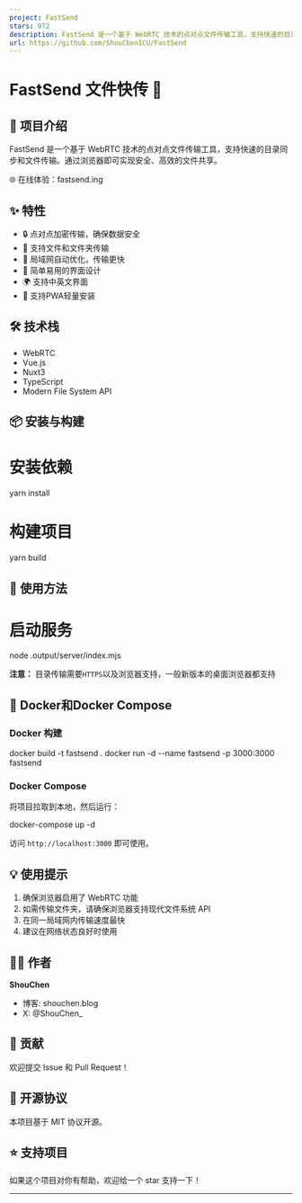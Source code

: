 ```yaml
---
project: FastSend
stars: 972
description: FastSend 是一个基于 WebRTC 技术的点对点文件传输工具，支持快速的目录同步和文件传输。通过浏览器即可实现安全、高效的文件共享。
url: https://github.com/ShouChenICU/FastSend
---
```


FastSend 文件快传 🚀
================

📖 项目介绍
-------

FastSend 是一个基于 WebRTC 技术的点对点文件传输工具，支持快速的目录同步和文件传输。通过浏览器即可实现安全、高效的文件共享。

🌐 在线体验：fastsend.ing

✨ 特性
----

-   🔒 点对点加密传输，确保数据安全
-   📁 支持文件和文件夹传输
-   🚀 局域网自动优化，传输更快
-   🎯 简单易用的界面设计
-   🌍 支持中英文界面
-   📲 支持PWA轻量安装

🛠️ 技术栈
-------

-   WebRTC
-   Vue.js
-   Nuxt3
-   TypeScript
-   Modern File System API

📦 安装与构建
--------

# 安装依赖
yarn install

# 构建项目
yarn build

🚀 使用方法
-------

# 启动服务
node .output/server/index.mjs

**注意：** 目录传输需要`HTTPS`以及浏览器支持，一般新版本的桌面浏览器都支持

🐳 Docker和Docker Compose
------------------------

### Docker 构建

docker build -t fastsend .
docker run -d --name fastsend -p 3000:3000 fastsend

### Docker Compose

将项目拉取到本地，然后运行：

docker-compose up -d

访问 `http://localhost:3000` 即可使用。

💡 使用提示
-------

1.  确保浏览器启用了 WebRTC 功能
2.  如需传输文件夹，请确保浏览器支持现代文件系统 API
3.  在同一局域网内传输速度最快
4.  建议在网络状态良好时使用

👨‍💻 作者
--------

**ShouChen**

-   博客: shouchen.blog
-   X: @ShouChen\_

🤝 贡献
-----

欢迎提交 Issue 和 Pull Request！

📝 开源协议
-------

本项目基于 MIT 协议开源。

⭐ 支持项目
------

如果这个项目对你有帮助，欢迎给一个 star 支持一下！

* * *
